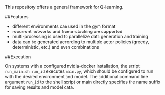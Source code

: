 This repository offers a general framework for Q-learning.

##Features

- different environments can used in the gym format
- recurrent networks and frame-stacking are supported
- multi-processing is used to parallelize data generation and training
- data can be generated according to multiple actor policies (greedy, deterministic, etc.) and even combinations


##Execution

On systems with a configured nvidia-docker installation, the script
`run_main.sh run_id` executes `main.py`, which should be configured to run with the
desired environment and model. The additional command line argument `run_id` to the shell
script or main directly specifies the name suffix for saving results and model
data.